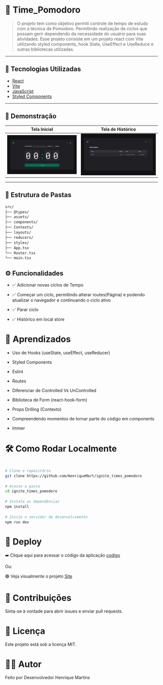 # 📘 Time_Pomodoro

> O projeto tem como objetivo permiti controle de tempo de estudo com a técnica de Pomodoro. Permitindo realização de ciclos que possam gerir dependendo da necessidade do usuário para suas atividades.
> Esse projeto consiste em um projeto react com Vite utilizando styled components, hook State, UseEffect e UseReduce e outras bibliotecas utilizadas.

---

## 🚀 Tecnologias Utilizadas

- [React](https://reactjs.org/)
- [Vite](https://vitejs.dev/)
- [JavaScript](https://developer.mozilla.org/pt-BR/docs/Web/JavaScript)
- [Styled Components](https://styled-components.com/) 

---

## 📸 Demonstração

| Tela Inicial | Tela de Histórico |
|--------------|-----------------|
| ![Home](/src/assets/readme/Home.webp)|![Histórico](/src/assets/readme/history.webp)

---

## 📂 Estrutura de Pastas

```bash
src/
├── @types/
├── assets/
├── components/
├── Contexts/
├── layouts/
├── reducers/
├── styles/
├── App.tsx
└── Router.tsx
└── main.tsx
```
## ⚙️ Funcionalidades

- ✅ Adicionar novas ciclos de Tempo

- ✅ Começar um ciclo, permitindo alterar routes(Página) e podendo atualizar o navegador e continuando o ciclo ativo

- ✅ Parar ciclo

- ✅ Histórico em local store

# 🧠 Aprendizados

- Uso de Hooks (useState, useEffect, useReducer)

- Styled Components

- Eslint

- Routes

- Diferenciar de Controlled Vs UnControlled

- Biblioteca de Form (react-hook-form)

- Props Drilling (Contexto)

- Compreendendo momentos de tornar parte do código em components

- Immer

# 🛠️ Como Rodar Localmente

```bash

# Clone o repositório
git clone https://github.com/HenriqueMart/ignite_times_pomodoro

# Acesse a pasta
cd ignite_times_pomodoro

# Instale as dependências
npm install

# Inicie o servidor de desenvolvimento
npm run dev

```

# 🔗 Deploy

➡️ Clique aqui para acessar o código da aplicação [codigo](https://github.com/HenriqueMart/ignite_times_pomodoro)

Ou:

🟢 Veja visualmente o projeto [Site](https://henriquemart.github.io/ignite_times_pomodoro/) 

# 🤝 Contribuições
Sinta-se à vontade para abrir issues e enviar pull requests.

# 📄 Licença
Este projeto está sob a licença MIT.

# 👨‍💻 Autor
Feito por Desenvolvedor Henrique Martins